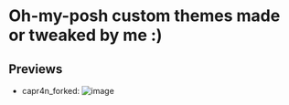 # Oh-my-posh custom themes made or tweaked by me :)
## Previews
- capr4n_forked:
![image](https://user-images.githubusercontent.com/67521698/198854684-71690be1-81b9-4e08-bef5-bfd8b92da296.png)
